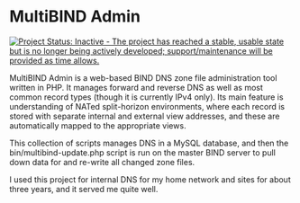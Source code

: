 MultiBIND Admin
===============

[![Project Status: Inactive - The project has reached a stable, usable state but is no longer being actively developed; support/maintenance will be provided as time allows.](http://www.repostatus.org/badges/0.1.0/inactive.svg)](http://www.repostatus.org/#inactive)

MultiBIND Admin is a web-based BIND DNS zone file administration tool written in
PHP. It manages forward and reverse DNS as well as most common record types
(though it is currently IPv4 only). Its main feature is understanding of NATed
split-horizon environments, where each record is stored with separate internal
and external view addresses, and these are automatically mapped to the
appropriate views. 

This collection of scripts manages DNS in a MySQL database, and then the
bin/multibind-update.php script is run on the master BIND server to pull down
data for and re-write all changed zone files.

I used this project for internal DNS for my home network and sites for about
three years, and it served me quite well.
